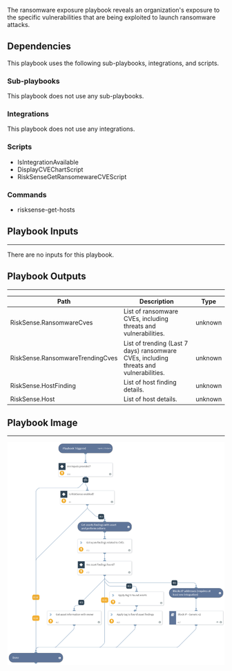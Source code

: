 The ransomware exposure playbook reveals an organization's exposure to the specific vulnerabilities that are being exploited to launch ransomware attacks.

## Dependencies
This playbook uses the following sub-playbooks, integrations, and scripts.

### Sub-playbooks
This playbook does not use any sub-playbooks.

### Integrations
This playbook does not use any integrations.

### Scripts
* IsIntegrationAvailable
* DisplayCVEChartScript
* RiskSenseGetRansomewareCVEScript

### Commands
* risksense-get-hosts

## Playbook Inputs
---
There are no inputs for this playbook.

## Playbook Outputs
---

| **Path** | **Description** | **Type** |
| --- | --- | --- |
| RiskSense.RansomwareCves | List of ransomware CVEs, including threats and vulnerabilities. | unknown |
| RiskSense.RansomwareTrendingCves | List of trending \(Last 7 days\) ransomware CVEs, including threats and vulnerabilities. | unknown |
| RiskSense.HostFinding | List of host finding details. | unknown |
| RiskSense.Host | List of host details. | unknown |

## Playbook Image
---
![Ransomware Exposure - RiskSense](https://raw.githubusercontent.com/demisto/content/a754dc49eb361097936b6c53f5c5a989b82769d3/Packs/RiskSense/doc_files/CVE_Exposure_-_RiskSense.png)
